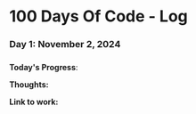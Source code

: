 # 100 Days Of Code - Log

### Day 1: November 2, 2024
##### 

**Today's Progress**: 

**Thoughts:**

**Link to work:** 
